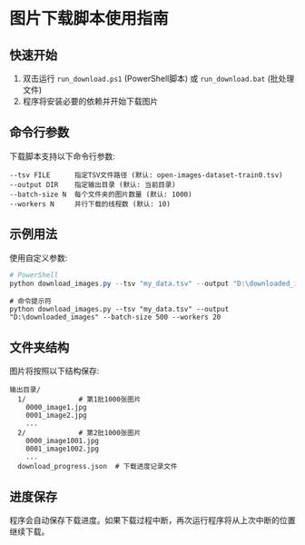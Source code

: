 # 图片下载脚本使用指南

## 快速开始

1. 双击运行 `run_download.ps1` (PowerShell脚本) 或 `run_download.bat` (批处理文件)
2. 程序将安装必要的依赖并开始下载图片

## 命令行参数

下载脚本支持以下命令行参数:

```
--tsv FILE      指定TSV文件路径 (默认: open-images-dataset-train0.tsv)
--output DIR    指定输出目录 (默认: 当前目录)
--batch-size N  每个文件夹的图片数量 (默认: 1000)
--workers N     并行下载的线程数 (默认: 10)
```

## 示例用法

使用自定义参数:

```powershell
# PowerShell
python download_images.py --tsv "my_data.tsv" --output "D:\downloaded_images" --batch-size 500 --workers 20
```

```batch
# 命令提示符
python download_images.py --tsv "my_data.tsv" --output "D:\downloaded_images" --batch-size 500 --workers 20
```

## 文件夹结构

图片将按照以下结构保存:

```
输出目录/
  1/             # 第1批1000张图片
    0000_image1.jpg
    0001_image2.jpg
    ...
  2/             # 第2批1000张图片
    0000_image1001.jpg
    0001_image1002.jpg
    ...
  download_progress.json  # 下载进度记录文件
```

## 进度保存

程序会自动保存下载进度。如果下载过程中断，再次运行程序将从上次中断的位置继续下载。
